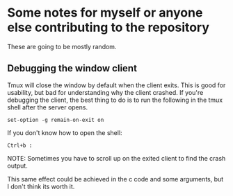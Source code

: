 Some notes for myself or anyone else contributing to the repository
===================================================================
These are going to be mostly random.


## Debugging the window client
Tmux will close the window by default when the client exits. This is good for usability, but bad for understanding why the client crashed. If you're debugging the client, the best thing to do is to run the following in the tmux shell after the server opens.

```
set-option -g remain-on-exit on
```

If you don't know how to open the shell:
```
Ctrl+b :
```

NOTE: Sometimes you have to scroll up on the exited client to find the crash output.


This same effect could be achieved in the c code and some arguments, but I don't think its worth it.
